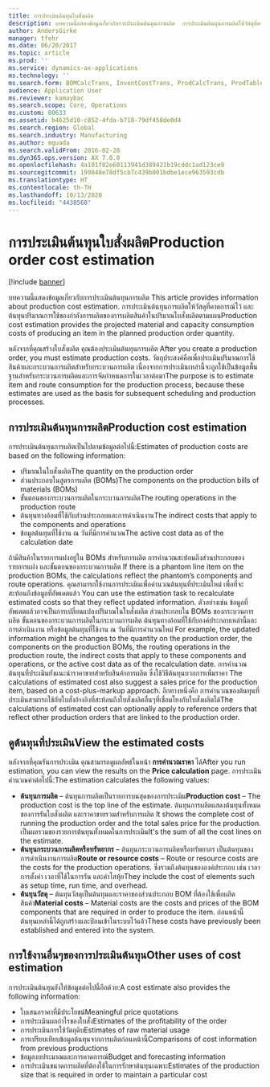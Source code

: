 ```yaml
---
title: การประเมินต้นทุนใบสั่งผลิต
description: บทความนี้แสดงข้อมูลเกี่ยวกับการประเมินต้นทุนการผลิต  การประเมินต้นทุนการผลิตให้วัสดุที่คาดการณ์ไว้ และต้นทุนปริมาณการใช้ของกำลังการผลิตของการผลิตสินค้าในปริมาณใบสั่งผลิตตามแผน
author: AndersGirke
manager: tfehr
ms.date: 06/20/2017
ms.topic: article
ms.prod: ''
ms.service: dynamics-ax-applications
ms.technology: ''
ms.search.form: BOMCalcTrans, InventCostTrans, ProdCalcTrans, ProdTableJour, ProdTableListPage
audience: Application User
ms.reviewer: kamaybac
ms.search.scope: Core, Operations
ms.custom: 80633
ms.assetid: b4625d10-c852-4fda-b718-79df458de0d4
ms.search.region: Global
ms.search.industry: Manufacturing
ms.author: mguada
ms.search.validFrom: 2016-02-28
ms.dyn365.ops.version: AX 7.0.0
ms.openlocfilehash: 4a101f82e60113941d389421b19cddc1ad123ce9
ms.sourcegitcommit: 199848e78df5cb7c439b001bdbe1ece963593cdb
ms.translationtype: HT
ms.contentlocale: th-TH
ms.lasthandoff: 10/13/2020
ms.locfileid: "4438568"
---
```

# <a name="production-order-cost-estimation"></a><span data-ttu-id="f4734-104">การประเมินต้นทุนใบสั่งผลิต</span><span class="sxs-lookup"><span data-stu-id="f4734-104">Production order cost estimation</span></span>

[!include [banner](../includes/banner.md)]

<span data-ttu-id="f4734-105">บทความนี้แสดงข้อมูลเกี่ยวกับการประเมินต้นทุนการผลิต </span><span class="sxs-lookup"><span data-stu-id="f4734-105">This article provides information about production cost estimation.</span></span> <span data-ttu-id="f4734-106">การประเมินต้นทุนการผลิตให้วัสดุที่คาดการณ์ไว้ และต้นทุนปริมาณการใช้ของกำลังการผลิตของการผลิตสินค้าในปริมาณใบสั่งผลิตตามแผน</span><span class="sxs-lookup"><span data-stu-id="f4734-106">Production cost estimation provides the projected material and capacity consumption costs of producing an item in the planned production order quantity.</span></span> 

<span data-ttu-id="f4734-107">หลังจากที่คุณสร้างใบสั่งผลิต คุณต้องประเมินต้นทุนการผลิต </span><span class="sxs-lookup"><span data-stu-id="f4734-107">After you create a production order, you must estimate production costs.</span></span> <span data-ttu-id="f4734-108">วัตถุประสงค์คือเพื่อประเมินปริมาณการใช้สินค้าและกระบวนการผลิตสำหรับกระบวนการผลิต เนื่องจากการประเมินเหล่านี้จะถูกใช้เป็นข้อมูลพื้นฐานสำหรับกระบวนการผลิตและการจัดกำหนดการในเวลาต่อมา</span><span class="sxs-lookup"><span data-stu-id="f4734-108">The purpose is to estimate item and route consumption for the production process, because these estimates are used as the basis for subsequent scheduling and production processes.</span></span>

## <a name="production-cost-estimation"></a><span data-ttu-id="f4734-109">การประเมินต้นทุนการผลิต</span><span class="sxs-lookup"><span data-stu-id="f4734-109">Production cost estimation</span></span>
<span data-ttu-id="f4734-110">การประเมินต้นทุนการผลิตเป็นไปตามข้อมูลต่อไปนี้:</span><span class="sxs-lookup"><span data-stu-id="f4734-110">Estimates of production costs are based on the following information:</span></span>

-   <span data-ttu-id="f4734-111">ปริมาณในใบสั่งผลิต</span><span class="sxs-lookup"><span data-stu-id="f4734-111">The quantity on the production order</span></span>
-   <span data-ttu-id="f4734-112">ส่วนประกอบในสูตรการผลิต (BOMs)</span><span class="sxs-lookup"><span data-stu-id="f4734-112">The components on the production bills of materials (BOMs)</span></span>
-   <span data-ttu-id="f4734-113">ขั้นตอนของกระบวนการผลิตในกระบวนการผลิต</span><span class="sxs-lookup"><span data-stu-id="f4734-113">The routing operations in the production route</span></span>
-   <span data-ttu-id="f4734-114">ต้นทุนทางอ้อมที่ใช้กับส่วนประกอบและการดำเนินงาน</span><span class="sxs-lookup"><span data-stu-id="f4734-114">The indirect costs that apply to the components and operations</span></span>
-   <span data-ttu-id="f4734-115">ข้อมูลต้นทุนที่ใช้งาน ณ วันที่มีการคำนวณ</span><span class="sxs-lookup"><span data-stu-id="f4734-115">The active cost data as of the calculation date</span></span>

<span data-ttu-id="f4734-116">ถ้ามีสินค้าในรายการแฝงอยู่ใน BOMs สำหรับการผลิต การคำนวณสะท้อนถึงส่วนประกอบของรายการแฝง และขั้นตอนของกระบวนการผลิต </span><span class="sxs-lookup"><span data-stu-id="f4734-116">If there is a phantom line item on the production BOMs, the calculations reflect the phantom’s components and route operations.</span></span> <span data-ttu-id="f4734-117">คุณสามารถใช้งานการประเมินเพื่อคำนวณต้นทุนที่ประเมินใหม่ เพื่อที่จะสะท้อนถึงข้อมูลที่อัพเดตแล้ว </span><span class="sxs-lookup"><span data-stu-id="f4734-117">You can use the estimation task to recalculate estimated costs so that they reflect updated information.</span></span> <span data-ttu-id="f4734-118">ตัวอย่างเช่น ข้อมูลที่อัพเดตแล้วอาจเป็นการเปลี่ยนแปลงปริมาณในใบสั่งผลิต ส่วนประกอบใน BOMs ของกระบวนการผลิต ขั้นตอนของกระบวนการผลิตในกระบวนการผลิต ต้นทุนทางอ้อมที่ใช้กับองค์ประกอบเหล่านี้และการดำเนินงาน หรือข้อมูลต้นทุนที่ใช้งาน ณ วันที่มีการคำนวณใหม่ </span><span class="sxs-lookup"><span data-stu-id="f4734-118">For example, the updated information might be changes to the quantity on the production order, the components on the production BOMs, the routing operations in the production route, the indirect costs that apply to these components and operations, or the active cost data as of the recalculation date.</span></span> <span data-ttu-id="f4734-119">การคำนวณต้นทุนที่ประเมินยังแนะนำราคาขายสำหรับสินค้าการผลิต ซึ่งใช้วิธีต้นทุนบวกการเพิ่มราคา </span><span class="sxs-lookup"><span data-stu-id="f4734-119">The calculations of estimated cost also suggest a sales price for the production item, based on a cost-plus-markup approach.</span></span> <span data-ttu-id="f4734-120">อีกทางหนึ่งคือ การคำนวณของต้นทุนที่ประเมินสามารถใช้กับใบสั่งอ้างอิงที่สะท้อนถึงใบสั่งผลิตอื่นๆที่เชื่อมโยงกับใบสั่งผลิตได้</span><span class="sxs-lookup"><span data-stu-id="f4734-120">The calculations of estimated cost can optionally apply to reference orders that reflect other production orders that are linked to the production order.</span></span>

## <a name="view-the-estimated-costs"></a><span data-ttu-id="f4734-121">ดูต้นทุนที่ประเมิน</span><span class="sxs-lookup"><span data-stu-id="f4734-121">View the estimated costs</span></span>
<span data-ttu-id="f4734-122">หลังจากที่คุณรันการประเมิน คุณสามารถดูผลลัพธ์ในหน้า **การคำนวณราคา** ได้</span><span class="sxs-lookup"><span data-stu-id="f4734-122">After you run estimation, you can view the results on the **Price calculation** page.</span></span> <span data-ttu-id="f4734-123">การประเมินคำนวณค่าต่อไปนี้:</span><span class="sxs-lookup"><span data-stu-id="f4734-123">The estimation calculates the following values:</span></span>

-   <span data-ttu-id="f4734-124">**ต้นทุนการผลิต** – ต้นทุนการผลิตเป็นรายการบนสุดของการประเมิน</span><span class="sxs-lookup"><span data-stu-id="f4734-124">**Production cost** – The production cost is the top line of the estimate.</span></span> <span data-ttu-id="f4734-125">ต้นทุนการผลิตแสดงต้นทุนทั้งหมดของการรันใบสั่งผลิต และราคาขายรวมสำหรับการผลิต </span><span class="sxs-lookup"><span data-stu-id="f4734-125">It shows the complete cost of running the production order and the total sales price for the production.</span></span> <span data-ttu-id="f4734-126">เป็นผลรวมของรายการต้นทุนทั้งหมดในการประเมิน</span><span class="sxs-lookup"><span data-stu-id="f4734-126">It's the sum of all the cost lines on the estimate.</span></span>
-   <span data-ttu-id="f4734-127">**ต้นทุนกระบวนการผลิตหรือทรัพยากร** – ต้นทุนกระบวนการผลิตหรือทรัพยากร เป็นต้นทุนของการดำเนินงานการผลิต</span><span class="sxs-lookup"><span data-stu-id="f4734-127">**Route or resource costs** – Route or resource costs are the costs for the production operations.</span></span> <span data-ttu-id="f4734-128">ซึ่งรวมถึงต้นทุนขององค์ประกอบ เช่น เวลาการตั้งค่า เวลาที่ใช้ในการรัน และค่าโสหุ้ย</span><span class="sxs-lookup"><span data-stu-id="f4734-128">They include the cost of elements such as setup time, run time, and overhead.</span></span>
-   <span data-ttu-id="f4734-129">**ต้นทุนวัสดุ** – ต้นทุนวัสดุเป็นต้นทุนและราคาของส่วนประกอบ BOM ที่ต้องใช้เพื่อผลิตสินค้า</span><span class="sxs-lookup"><span data-stu-id="f4734-129">**Material costs** – Material costs are the costs and prices of the BOM components that are required in order to produce the item.</span></span> <span data-ttu-id="f4734-130">ก่อนหน้านี้ ต้นทุนเหล่านี้ได้ถูกสร้างและป้อนเข้าในระบบไว้แล้ว</span><span class="sxs-lookup"><span data-stu-id="f4734-130">These costs have previously been established and entered into the system.</span></span>

## <a name="other-uses-of-cost-estimation"></a><span data-ttu-id="f4734-131">การใช้งานอื่นๆของการประเมินต้นทุน</span><span class="sxs-lookup"><span data-stu-id="f4734-131">Other uses of cost estimation</span></span>
<span data-ttu-id="f4734-132">การประเมินต้นทุนยังให้ข้อมูลต่อไปนี้อีกด้วย:</span><span class="sxs-lookup"><span data-stu-id="f4734-132">A cost estimate also provides the following information:</span></span>

-   <span data-ttu-id="f4734-133">ใบเสนอราคาที่มีประโยชน์</span><span class="sxs-lookup"><span data-stu-id="f4734-133">Meaningful price quotations</span></span>
-   <span data-ttu-id="f4734-134">การประเมินผลกำไรของใบสั่ง</span><span class="sxs-lookup"><span data-stu-id="f4734-134">Estimates of the profitability of the order</span></span>
-   <span data-ttu-id="f4734-135">การประเมินการใช้วัตถุดิบ</span><span class="sxs-lookup"><span data-stu-id="f4734-135">Estimates of raw material usage</span></span>
-   <span data-ttu-id="f4734-136">การเปรียบเทียบข้อมูลต้นทุนจากการผลิตก่อนหน้านี้</span><span class="sxs-lookup"><span data-stu-id="f4734-136">Comparisons of cost information from previous productions</span></span>
-   <span data-ttu-id="f4734-137">ข้อมูลงบประมาณและการคาดการณ์</span><span class="sxs-lookup"><span data-stu-id="f4734-137">Budget and forecasting information</span></span>
-   <span data-ttu-id="f4734-138">การประเมินขนาดการผลิตที่ต้องใช้ในการรักษาต้นทุนเฉพาะ</span><span class="sxs-lookup"><span data-stu-id="f4734-138">Estimates of the production size that is required in order to maintain a particular cost</span></span>




